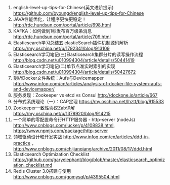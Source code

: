 1. english-level-up-tips-for-Chinese(英文进阶提示)  https://github.com/byoungd/english-level-up-tips-for-Chinese
1. JAVA性能优化，让程序更快更稳定！  http://rdc.hundsun.com/portal/article/698.html
1. KAFKA：如何做到1秒发布百万级条消息  http://rdc.hundsun.com/portal/article/709.html
1. Elasticsearch学习总结五 elasticSearch插件机制源码解析  https://my.oschina.net/u/1792341/blog/913109
1. Elasticsearch学习笔记(三)Elasticsearch集群分片的读写操作流程   http://blog.csdn.net/u010994304/article/details/50441419
1. Elasticsearch学习笔记(二)单节点准实时索引的实现   http://blog.csdn.net/u010994304/article/details/50427672
1. 剖析Docker文件系统：Aufs与Devicemapper   http://www.infoq.com/cn/articles/analysis-of-docker-file-system-aufs-and-devicemapper/
1. 服务发现：Zookeeper vs etcd vs Consul  http://dockone.io/article/667
1. 分布式系统理论（一）：CAP定理   https://my.oschina.net/lhztt/blog/915533
1. Zookeeper一致性协议Zab详解  https://my.oschina.net/u/1378920/blog/914215
1. 一个简单的零配置命令行HTTP服务器 - http-server (nodeJs)   http://www.cnblogs.com/lucker/p/4108838.html, https://www.npmjs.com/package/http-server
1. 领域驱动设计和开发实战   http://www.infoq.com/cn/articles/ddd-in-practice ， http://www.cnblogs.com/chijianqiang/archive/2011/08/17/ddd.html
1. Elasticsearch Optimization Checklist   https://github.com/garyelephant/blog/blob/master/elasticsearch_optimization_checklist.md
1. Redis Cluster 3.0搭建与使用  http://www.cnblogs.com/gomysql/p/4395504.html
